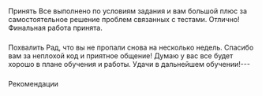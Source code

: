 
###
Принять
Все выполнено по условиям задания и вам большой плюс за самостоятельное решение проблем связанных с тестами. Отлично! Финальная работа принята.

###
Похвалить
Рад, что вы не пропали снова на несколько недель. Спасибо вам за неплохой код и приятное общение! Думаю у вас все будет хорошо в плане обучения и работы. Удачи в дальнейшем обучении!---


###
Рекомендации
